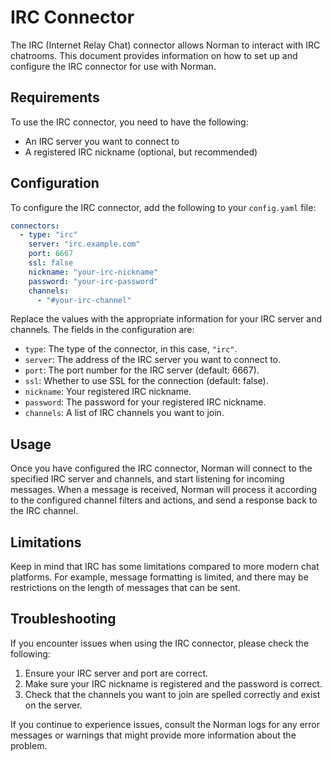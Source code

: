 # IRC Connector

The IRC (Internet Relay Chat) connector allows Norman to interact with IRC chatrooms. This document provides information on how to set up and configure the IRC connector for use with Norman.

## Requirements

To use the IRC connector, you need to have the following:

- An IRC server you want to connect to
- A registered IRC nickname (optional, but recommended)

## Configuration

To configure the IRC connector, add the following to your `config.yaml` file:

```yaml
connectors:
  - type: "irc"
    server: "irc.example.com"
    port: 6667
    ssl: false
    nickname: "your-irc-nickname"
    password: "your-irc-password"
    channels:
      - "#your-irc-channel"
```

Replace the values with the appropriate information for your IRC server and channels. The fields in the configuration are:

- `type`: The type of the connector, in this case, `"irc"`.
- `server`: The address of the IRC server you want to connect to.
- `port`: The port number for the IRC server (default: 6667).
- `ssl`: Whether to use SSL for the connection (default: false).
- `nickname`: Your registered IRC nickname.
- `password`: The password for your registered IRC nickname.
- `channels`: A list of IRC channels you want to join.

## Usage

Once you have configured the IRC connector, Norman will connect to the specified IRC server and channels, and start listening for incoming messages. When a message is received, Norman will process it according to the configured channel filters and actions, and send a response back to the IRC channel.

## Limitations

Keep in mind that IRC has some limitations compared to more modern chat platforms. For example, message formatting is limited, and there may be restrictions on the length of messages that can be sent.

## Troubleshooting

If you encounter issues when using the IRC connector, please check the following:

1. Ensure your IRC server and port are correct.
2. Make sure your IRC nickname is registered and the password is correct.
3. Check that the channels you want to join are spelled correctly and exist on the server.

If you continue to experience issues, consult the Norman logs for any error messages or warnings that might provide more information about the problem.
